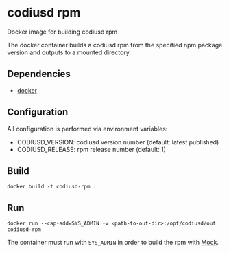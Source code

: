 # codiusd rpm

Docker image for building codiusd rpm

The docker container builds a codiusd rpm from the specified npm package version and outputs to a mounted directory.

## Dependencies

- [docker](https://docs.docker.com/install/)

## Configuration

All configuration is performed via environment variables:

- CODIUSD_VERSION: codiusd version number (default: latest published)
- CODIUSD_RELEASE: rpm release number     (default: 1)

## Build

```
docker build -t codiusd-rpm .
```

## Run

```
docker run --cap-add=SYS_ADMIN -v <path-to-out-dir>:/opt/codiusd/out codiusd-rpm
```

The container must run with `SYS_ADMIN` in order to build the rpm with [Mock](https://github.com/rpm-software-management/mock/wiki#mock-inside-docker).


